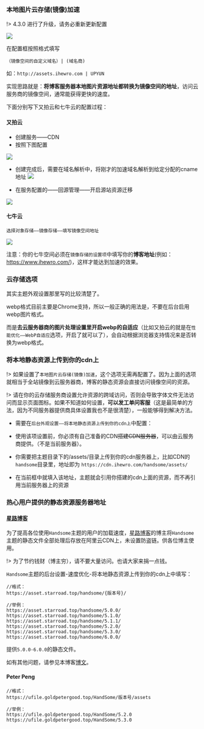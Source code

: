 ### 本地图片云存储(镜像)加速

!> 4.3.0 进行了升级，请务必重新更新配置

![](media/15565124211947.jpg)

在配置框按照格式填写

`（镜像空间的自定义域名）| (域名商)`

如：`http://assets.ihewro.com | UPYUN`

实现思路就是：**将博客服务器本地图片资源地址都转换为镜像空间的地址**，访问云服务商的镜像空间，通常能获得更快的速度。

下面分别写下又拍云和七牛云的配置过程：

#### 又拍云


- 创建服务——CDN
- 按照下图配置

![](media/15565125252587.jpg)

- 创建完成后，需要在域名解析中，将刚才的加速域名解析到给定分配的cname地址
![](media/15565125121882.jpg)

- 在服务配置的——回源管理——开启源站资源迁移

![](media/15565125007178.jpg)

#### 七牛云

```
选择对象存储——镜像存储——填写镜像空间地址
```

![](media/15565125650360.jpg)

注意：你的七牛空间必须在`镜像存储的设置项`中填写你的**博客地址**(例如：https://www.ihewro.com/)，这样才能达到加速的效果。

### 云存储选项

其实主题外观设置那里写的比较清楚了。

webp格式目前主要是Chrome支持，所以一般正确的用法是，不要在后台启用webp图片格式。

而是**去云服务器商的图片处理设置里开启webp的自适应**（比如又拍云的就是在`性能优化——WebP自适应`选项，开启了就可以了），会自动根据浏览器支持情况来是否转换为webp格式。

### 将本地静态资源上传到你的cdn上

!> 如果设置了`本地图片云存储(镜像)加速`，这个选项无需再配置了。因为上面的选项就相当于全站镜像到云服务器商，博客的静态资源会直接访问镜像空间的资源。

!> 请在你的云存储服务商设置允许资源的跨域访问，否则会导致字体文件无法访问而显示页面图标。如果不知道如何设置，**可以发工单问客服**（这是最简单的方法，因为不同服务器提供商具体设置我也不是很清楚），一般能够得到解决方法。

- 需要在`后台外观设置——将本地静态资源上传到你的cdn上`中配置：

- 使用该项设置前，你必须有自己准备的CDN~~搭建CDN服务器~~，可以由云服务商提供。（不是当前服务器）。

- 你需要把主题目录下的/assets/目录上传到你的cdn服务器上，比如CDN的`handsome`目录里，地址即为 `https://cdn.ihewro.com/handsome/assets/`

- 在当前框中就填入该地址，主题就会引用你搭建的cdn上面的资源，而不再引用当前服务器上的资源

### 热心用户提供的静态资源服务器地址

#### [星路博客](https://www.starroad.top)

为了提高各位使用`Handsome`主题的用户的加载速度，[星路博客](https://www.starroad.top)的博主将`Handsome`主题的静态文件全部处理后存放在阿里云CDN上，未设置防盗链。供各位博主使用。

!> 为了节约钱财（博主穷），请不要大量访问。也请大家来捐一点钱。

`Handsome`主题的后台设置-速度优化-将本地静态资源上传到你的cdn上中填写：

```
//格式：
https://asset.starroad.top/handsome/{版本号}/

//举例：
https://asset.starroad.top/handsome/5.0.0/
https://asset.starroad.top/handsome/5.1.0/
https://asset.starroad.top/handsome/5.1.1/
https://asset.starroad.top/handsome/5.2.0/
https://asset.starroad.top/handsome/5.3.0/
https://asset.starroad.top/handsome/6.0.0/
```

提供`5.0.0-6.0.0`的静态文件。

如有其他问题，请参见本博客[博文](https://www.starroad.top/archives/184.html)。

#### Peter Peng

```
//格式：
https://ufile.goldpetergood.top/HandSome/版本号/assets

//举例：
https://ufile.goldpetergood.top/HandSome/5.2.0
https://ufile.goldpetergood.top/HandSome/5.3.0
```


